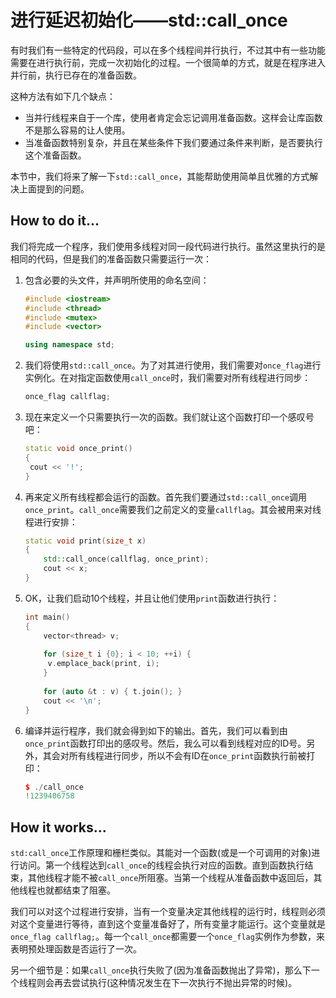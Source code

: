 # 进行延迟初始化——std::call_once

有时我们有一些特定的代码段，可以在多个线程间并行执行，不过其中有一些功能需要在进行执行前，完成一次初始化的过程。一个很简单的方式，就是在程序进入并行前，执行已存在的准备函数。

这种方法有如下几个缺点：

- 当并行线程来自于一个库，使用者肯定会忘记调用准备函数。这样会让库函数不是那么容易的让人使用。
- 当准备函数特别复杂，并且在某些条件下我们要通过条件来判断，是否要执行这个准备函数。

本节中，我们将来了解一下`std::call_once`，其能帮助使用简单且优雅的方式解决上面提到的问题。

## How to do it...

我们将完成一个程序，我们使用多线程对同一段代码进行执行。虽然这里执行的是相同的代码，但是我们的准备函数只需要运行一次：

1. 包含必要的头文件，并声明所使用的命名空间：

   ```c++
   #include <iostream>
   #include <thread>
   #include <mutex>
   #include <vector>
   
   using namespace std; 
   ```

2. 我们将使用`std::call_once`。为了对其进行使用，我们需要对`once_flag`进行实例化。在对指定函数使用`call_once`时，我们需要对所有线程进行同步：

   ```c++
   once_flag callflag;
   ```

3. 现在来定义一个只需要执行一次的函数。我们就让这个函数打印一个感叹号吧：

   ```c++
   static void once_print()
   {
   	cout << '!';
   }
   ```

4. 再来定义所有线程都会运行的函数。首先我们要通过`std::call_once`调用`once_print`。`call_once`需要我们之前定义的变量`callflag`。其会被用来对线程进行安排：

   ```c++
   static void print(size_t x)
   {
       std::call_once(callflag, once_print);
       cout << x;
   }
   ```

5. OK，让我们启动10个线程，并且让他们使用`print`函数进行执行：

   ```c++
   int main()
   {
       vector<thread> v;
       
       for (size_t i {0}; i < 10; ++i) {
       	v.emplace_back(print, i);
       }
       
       for (auto &t : v) { t.join(); }
       cout << '\n';
   }
   ```

6. 编译并运行程序，我们就会得到如下的输出。首先，我们可以看到由`once_print`函数打印出的感叹号。然后，我么可以看到线程对应的ID号。另外，其会对所有线程进行同步，所以不会有ID在`once_print`函数执行前被打印：

   ```c++
   $ ./call_once
   !1239406758
   ```

## How it works...

`std:call_once`工作原理和栅栏类似。其能对一个函数(或是一个可调用的对象)进行访问。第一个线程达到`call_once`的线程会执行对应的函数。直到函数执行结束，其他线程才能不被`call_once`所阻塞。当第一个线程从准备函数中返回后，其他线程也就都结束了阻塞。

我们可以对这个过程进行安排，当有一个变量决定其他线程的运行时，线程则必须对这个变量进行等待，直到这个变量准备好了，所有变量才能运行。这个变量就是`once_flag callflag;`。每一个`call_once`都需要一个`once_flag`实例作为参数，来表明预处理函数是否运行了一次。

另一个细节是：如果`call_once`执行失败了(因为准备函数抛出了异常)，那么下一个线程则会再去尝试执行(这种情况发生在下一次执行不抛出异常的时候)。
